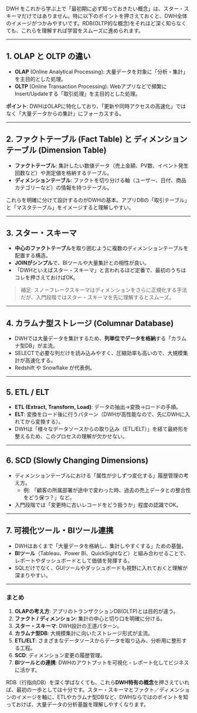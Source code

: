 DWH をこれから学ぶ上で「最初期に必ず知っておきたい概念」は、スター・スキーマだけではありません。特に以下のポイントを押さえておくと、DWH全体のイメージがつかみやすいです。RDB(OLTP的な概念)をそれほど深く知らなくても、これらを理解すれば学習をスムーズに進められます。

---

## 1. OLAP と OLTP の違い
- **OLAP** (Online Analytical Processing): 大量データを対象に「分析・集計」を主目的とした処理。
- **OLTP** (Online Transaction Processing): Webアプリなどで頻繁にInsert/Updateする「取引処理」を主目的とした処理。

**ポイント**: DWHはOLAPに特化しており、「更新や同時アクセスの高速化」ではなく「大量データからの集計」にフォーカスする。

---

## 2. ファクトテーブル (Fact Table) と ディメンションテーブル (Dimension Table)
- **ファクトテーブル**: 集計したい数値データ（売上金額、PV数、イベント発生回数など）や測定値を格納するテーブル。  
- **ディメンションテーブル**: ファクトを切り分ける軸（ユーザー、日付、商品カテゴリーなど）の情報を持つテーブル。  

これらを明確に分けて設計するのがDWHの基本。アプリDBの「取引テーブル」と「マスタテーブル」をイメージすると理解しやすい。

---

## 3. スター・スキーマ
- **中心のファクトテーブル**を取り囲むように複数のディメンションテーブルを配置する構造。
- **JOINがシンプル**で、BIツールや大量集計との相性が良い。
- 「DWHといえばスター・スキーマ」と言われるほど定番で、最初のうちはコレを押さえておけばOK。

> 補足: スノーフレークスキーマはディメンションをさらに正規化する手法だが、入門段階ではスター・スキーマを先に理解するとスムーズ。

---

## 4. カラムナ型ストレージ (Columnar Database)
- DWHでは大量データを集計するため、**列単位でデータを格納**する「カラムナ型DB」が主流。
- SELECTで必要な列だけを読み込みやすく、圧縮効率も高いので、大規模集計が高速化する。
- Redshift や Snowflake が代表例。

---

## 5. ETL / ELT
- **ETL (Extract, Transform, Load)**: データの抽出→変換→ロードの手順。  
- **ELT**: 変換をロード後に行うパターン（DWHが高性能なので、先にDWHに入れてから変換する）。
- DWHは「様々なデータソースからの取り込み（ETL/ELT）」を経て最終形を整えるため、このプロセスの理解が欠かせない。

---

## 6. SCD (Slowly Changing Dimensions)
- ディメンションテーブルにおける「属性が少しずつ変化する」履歴管理の考え方。
  - 例: 「顧客の所属部署が途中で変わった時、過去の売上データとの整合性をどう保つ？」など。
- 入門段階では「変更時に古いレコードをどう扱うか」程度の認識でOK。

---

## 7. 可視化ツール・BIツール連携
- DWHはあくまで「大量データを格納し、集計しやすくする」ための基盤。
- **BIツール**（Tableau、Power BI、QuickSightなど）と組み合わせることで、レポートやダッシュボードとして価値を発揮する。
- SQLだけでなく、GUIツールやダッシュボードも視野に入れておくと理解が深まりやすい。

---

### まとめ

1. **OLAPの考え方**: アプリのトランザクションDB(OLTP)とは目的が違う。  
2. **ファクト / ディメンション**: 集計の中心と切り口を明確に分ける。  
3. **スター・スキーマ**: DWH設計の王道パターン。  
4. **カラムナ型DB**: 大規模集計に向いたストレージ形式が主流。  
5. **ETL/ELT**: さまざまなデータソースからデータを取り込み、分析用に整形する工程。  
6. **SCD**: ディメンション変更の履歴管理。  
7. **BIツールとの連携**: DWHのアウトプットを可視化・レポート化してビジネスに活かす。  

RDB（行指向DB）を深く学ばなくても、これら**DWH特有の概念**を押さえていれば、最初の一歩としては十分です。スター・スキーマとファクト／ディメンションのイメージを軸に、ETLやカラムナ型DBなど、DWHならではのポイントを知っておけば、大量データの分析基盤を理解しやすくなります。